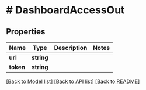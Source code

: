 # # DashboardAccessOut

## Properties

Name | Type | Description | Notes
------------ | ------------- | ------------- | -------------
**url** | **string** |  |
**token** | **string** |  |

[[Back to Model list]](../../README.md#models) [[Back to API list]](../../README.md#endpoints) [[Back to README]](../../README.md)
